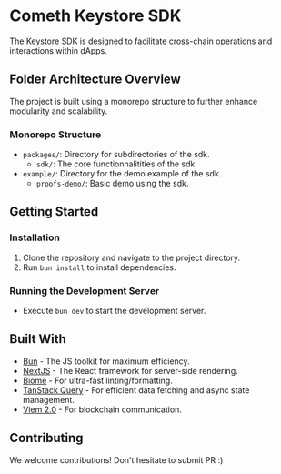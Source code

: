 # Cometh Keystore SDK

The Keystore SDK is designed to facilitate cross-chain operations and interactions within dApps.

## Folder Architecture Overview

The project is built using a monorepo structure to further enhance modularity and scalability.

### Monorepo Structure

- `packages/`: Directory for subdirectories of the sdk.
  - `sdk/`: The core functionnalitities of the sdk.
- `example/`: Directory for the demo example of the sdk.
  - `proofs-demo/`: Basic demo using the sdk.

## Getting Started

### Installation

1. Clone the repository and navigate to the project directory.
2. Run `bun install` to install dependencies.

### Running the Development Server

- Execute `bun dev` to start the development server.

## Built With

- [Bun](https://bun.sh/) - The JS toolkit for maximum efficiency.
- [NextJS](https://nextjs.org/) - The React framework for server-side rendering.
- [Biome](https://biomejs.dev/) - For ultra-fast linting/formatting.
- [TanStack Query](https://tanstack.com/) - For efficient data fetching and async state management.
- [Viem 2.0](https://viem.sh/) - For blockchain communication.

## Contributing

We welcome contributions! Don't hesitate to submit PR :)
